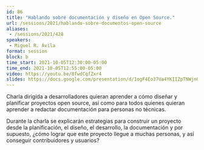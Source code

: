 ```yaml
---
id: B6
title: "Hablando sobre documentación y diseño en Open Source."
url: /sessions/2021/hablando-sobre-documentos-open-source
aliases:
 - /sessions/2021/428
speakers:
 - Miguel R. Ávila
format: session
block: b
time_start: 2021-10-05T12:30:00-05:00
time_end: 2021-10-05T12:55:00-05:00
video: https://youtu.be/8fwdCqfZxr4
slides: https://docs.google.com/presentation/d/1ogF4Eo37Ua4YKIIZpTNWjnQYQaTz0hJA0_9_saKgAmo/edit#slide=id.p
---
```


Charla dirigida a desarrolladores quieran aprender a cómo diseñar y planificar proyectos open source, así como para todos quienes quieran aprender a redactar documentación para personas no técnicas. 

Durante la charla se explicarán estrategias para construir un proyecto desde la planificación, el diseño, el desarrollo, la documentación y por supuesto, ¿cómo lograr que este proyecto llegue a muchas personas, y así conseguir contribuidores y usuarios?
